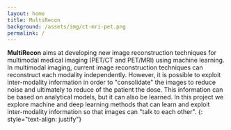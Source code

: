 ```yaml
---
layout: home
title: MultiRecon
background: /assets/img/ct-mri-pet.png
permalink: /
---
```


**MultiRecon** aims at developing new image reconstruction techniques for multimodal medical imaging (PET/CT and PET/MRI) using machine learning. In multimodal imaging, current image reconstruction techniques can reconstruct each modality independently. However, it is possible to exploit inter-modality information in order to "consolidate" the images to reduce noise and ultimately to reduce of the patient the dose. This information can be based on analytical models, but it can also be learned. In this project we explore machine and deep learning methods that can learn and exploit inter-modality information so that images can "talk to each other". 
{: style="text-align: justify"}

<!-- **MultiRecon** is funded by the French National Research Agency (ANR) with grant number ANR-20-CE45-0020. -->

<!-- ## News

**01/04/2021** Project kick-off -->
